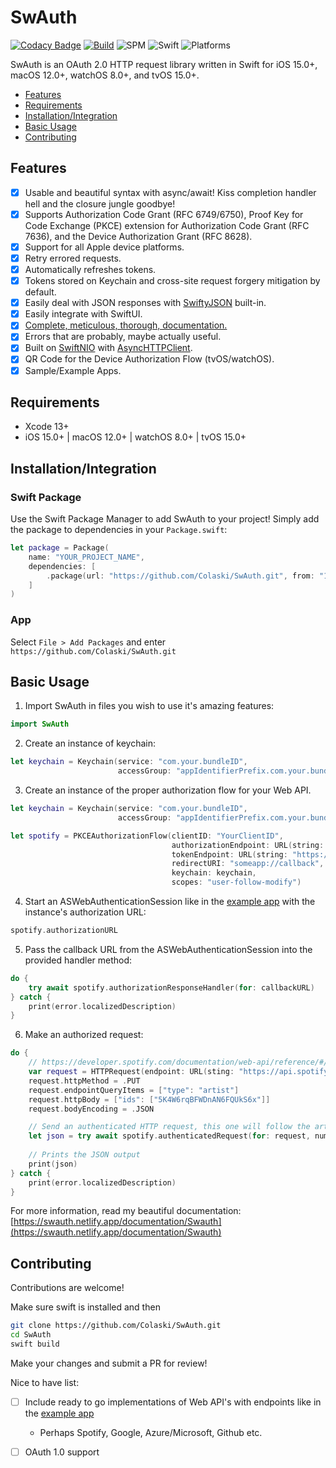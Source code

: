 <!-- omit in toc -->
# SwAuth

[![Codacy Badge](https://api.codacy.com/project/badge/Grade/b38ed7450d054e29a0381ad3c11df264)](https://app.codacy.com/gh/Colaski/SwAuth?utm_source=github.com&utm_medium=referral&utm_content=Colaski/SwAuth&utm_campaign=Badge_Grade_Settings)
[![Build](https://github.com/Colaski/SwAuth/actions/workflows/build.yml/badge.svg)](https://github.com/Colaski/SwAuth/actions/workflows/build.yml)
![SPM](https://img.shields.io/badge/Swift%20Package%20Manager-Compatible-brightgreen)
![Swift](https://img.shields.io/badge/Swift-5.5-orange)
![Platforms](https://img.shields.io/badge/Platforms-iOS%2015.0%2B%20%7C%20macOS%2012.0%2B%20%7C%20watchOS%208.0%2B%20%7C%20tvOS%2015.0%2B-blue)

SwAuth is an OAuth 2.0 HTTP request library written in Swift for iOS 15.0+, macOS 12.0+, watchOS 8.0+, and tvOS 15.0+.

- [Features](#features)
- [Requirements](#requirements)
- [Installation/Integration](#installationintegration)
- [Basic Usage](#basic-usage)
- [Contributing](#contributing)

## Features

- [x] Usable and beautiful syntax with async/await! Kiss completion handler hell and the closure jungle goodbye!
- [x] Supports Authorization Code Grant (RFC 6749/6750), Proof Key for Code Exchange (PKCE) extension for Authorization Code Grant (RFC 7636), and the Device Authorization Grant (RFC 8628).
- [x] Support for all Apple device platforms.
- [x] Retry errored requests.
- [x] Automatically refreshes tokens.
- [x] Tokens stored on Keychain and cross-site request forgery mitigation by default.
- [x] Easily deal with JSON responses with [SwiftyJSON](https://github.com/SwiftyJSON/SwiftyJSON) built-in.
- [x] Easily integrate with SwiftUI.
- [x] [Complete, meticulous, thorough, documentation.](https://swauth.netlify.app/documentation/Swauth)
- [x] Errors that are probably, maybe actually useful.
- [x] Built on [SwiftNIO](https://github.com/apple/swift-nio) with [AsyncHTTPClient](https://github.com/swift-server/async-http-client).
- [x] QR Code for the Device Authorization Flow (tvOS/watchOS).
- [x] Sample/Example Apps.

## Requirements

- Xcode 13+
- iOS 15.0+ | macOS 12.0+ | watchOS 8.0+ | tvOS 15.0+

## Installation/Integration

### Swift Package

Use the Swift Package Manager to add SwAuth to your project! Simply add the package to dependencies in your `Package.swift`: 

```swift
let package = Package(
    name: "YOUR_PROJECT_NAME",
    dependencies: [
        .package(url: "https://github.com/Colaski/SwAuth.git", from: "1.0.0"),
    ]
)
```

### App

Select `File > Add Packages` and enter `https://github.com/Colaski/SwAuth.git`

## Basic Usage

1. Import SwAuth in files you wish to use it's amazing features:
```swift
import SwAuth
```

2. Create an instance of keychain:

```swift
let keychain = Keychain(service: "com.your.bundleID",
                        accessGroup: "appIdentifierPrefix.com.your.bundleID").label("Your App Name")
```

3. Create an instance of the proper authorization flow for your Web API.

```swift
let keychain = Keychain(service: "com.your.bundleID",
                        accessGroup: "appIdentifierPrefix.com.your.bundleID").label("Your App Name")

let spotify = PKCEAuthorizationFlow(clientID: "YourClientID",
                                    authorizationEndpoint: URL(string: "https://accounts.spotify.com/authorize")!,
                                    tokenEndpoint: URL(string: "https://accounts.spotify.com/api/token")!,
                                    redirectURI: "someapp://callback",
                                    keychain: keychain,
                                    scopes: "user-follow-modify")
```

4. Start an ASWebAuthenticationSession like in the [example app](https://github.com/Colaski/SwAuth/blob/main/SwAuthTestApp/SwAuthTestApp/ProviderView.swift#L94) with the instance's authorization URL:

```swift
spotify.authorizationURL
```

5. Pass the callback URL from the ASWebAuthenticationSession into the provided handler method:

```swift
do {
    try await spotify.authorizationResponseHandler(for: callbackURL)
} catch {
    print(error.localizedDescription)
}
```

6. Make an authorized request:

```swift
do {
    // https://developer.spotify.com/documentation/web-api/reference/#/operations/follow-artists-users
    var request = HTTPRequest(endpoint: URL(sting: "https://api.spotify.com/v1/me/following")!)
    request.httpMethod = .PUT
    request.endpointQueryItems = ["type": "artist"]
    request.httpBody = ["ids": ["5K4W6rqBFWDnAN6FQUkS6x"]]
    request.bodyEncoding = .JSON

    // Send an authenticated HTTP request, this one will follow the artist Kanye on Spotify.
    let json = try await spotify.authenticatedRequest(for: request, numberOfRetries: 2).json()
    
    // Prints the JSON output
    print(json)
} catch {
    print(error.localizedDescription)
}
```

For more information, read my beautiful documentation: [https://swauth.netlify.app/documentation/Swauth](https://swauth.netlify.app/documentation/Swauth)

## Contributing

Contributions are welcome!

Make sure swift is installed and then
```bash
git clone https://github.com/Colaski/SwAuth.git
cd SwAuth
swift build
```

Make your changes and submit a PR for review!

Nice to have list:

- [ ] Include ready to go implementations of Web API's with endpoints like in the [example app](https://github.com/Colaski/SwAuth/blob/main/SwAuthTestApp/SwAuthTestApp/Spotify.swift)
    - Perhaps Spotify, Google, Azure/Microsoft, Github etc.
    
- [ ] OAuth 1.0 support
